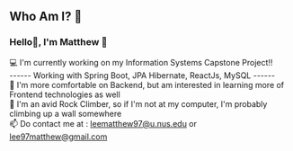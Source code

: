 ## Who Am I? :eyes:

### Hello👋, I'm Matthew :bow:

:computer: I'm currently working on my Information Systems Capstone Project!! <br />
------ Working with Spring Boot, JPA Hibernate, ReactJs, MySQL ------ <br /> 
:star2: I'm more comfortable on Backend, but am interested in learning more of Frontend technologies as well <br />
:mount_fuji: I'm an avid Rock Climber, so if I'm not at my computer, I'm probably climbing up a wall somewhere <br />
📫 Do contact me at : leematthew97@u.nus.edu or lee97matthew@gmail.com

<!--
**lee97matthew/lee97matthew** is a ✨ _special_ ✨ repository because its `README.md` (this file) appears on your GitHub profile.

Here are some ideas to get you started:

- 🔭 I’m currently working on ...
- 🌱 I’m currently learning ...
- 👯 I’m looking to collaborate on ...
- 🤔 I’m looking for help with ...
- 💬 Ask me about ...
- 📫 How to reach me: ...
- 😄 Pronouns: ...
- ⚡ Fun fact: ...
-->
